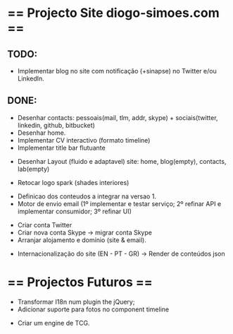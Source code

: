 # == Projecto Site diogo-simoes.com == #

## TODO: ##
+ Implementar blog no site com notificação (+sinapse) no Twitter e/ou LinkedIn.

## DONE: ##
* Desenhar contacts: pessoais(mail, tlm, addr, skype) + sociais(twitter, linkedin, github, bitbucket)
* Desenhar home.
* Implementar CV interactivo (formato timeline)
* Implementar title bar flutuante
+ Desenhar Layout (fluido e adaptavel) site: home, blog(empty), contacts, lab(empty)
- Retocar logo spark (shades interiores)
* Definicao dos conteudos a integrar na versao 1.
* Motor de envio email (1º implementar e testar serviço; 2º refinar API e implementar consumidor; 3º refinar UI)
- Criar conta Twitter
- Criar nova conta Skype -> migrar conta Skype
- Arranjar alojamento e domínio (site & email).
* Internacionalização do site (EN - PT - GR) -> Render de conteúdos json

# == Projectos Futuros == #

* Transformar I18n num plugin the jQuery;
* Adicionar suporte para fotos no component timeline
- Criar um engine de TCG.
